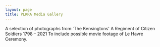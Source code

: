 ```yaml
---
layout: page
title: PLKRA Media Gallery
---
```


A selection of photographs from 'The Kensingtons' A Regiment of Citizen Soldiers 1798 – 2021
To include possible movie footage of Le Havre Ceremony.
